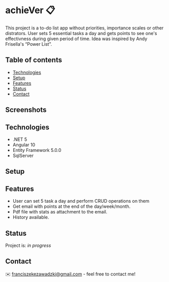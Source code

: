 # achieVer :clipboard:

This project is a to-do list app without priorities, importance scales or other distrators. User sets 5 essential tasks a day and gets points to see one's effectivness during given period of time.
Idea was inspired by Andy Frisella's “Power List”.   

## Table of contents
* [Technologies](#technologies)
* [Setup](#setup)
* [Features](#features)
* [Status](#status)
* [Contact](#contact)

## Screenshots

## Technologies
* .NET 5
* Angular 10
* Entity Framework 5.0.0
* SqlServer 

## Setup

## Features
* User can set 5 task a day and perform CRUD operations on them
* Get email with points at the end of the day/week/month.
* Pdf file with stats as attachment to the email.
* History available. 


## Status
Project is: _in progress_

## Contact
:envelope: franciszekezawadzki@gmail.com - feel free to contact me!

